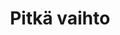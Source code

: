 ---
layout: project
weight: 3
title:  "Pitkä vaihto"
lang: fi
published: 2014
categories: movies
category: Dokumentti
runtime: "1 h 13 min"
theme: blue
liftup: true
liftup_image:
  src: projects/pv_cover.jpg
  alt: "Lähikuva vanhemmasta pelaajasta, joka kuuntelee vieressä istuvan joukkuekaverin keskustelua."
description: "Dokumenttielokuvassa seurataan II-divisioonassa pelaavaa Haka Hockey -joukkuetta ja sen pelaajia. Osa heistä on nähnyt SM-liigakuviot ja kiertänyt Pohjois-Amerikankin kaukaloita, mutta yksikään ei ole tavoittanut kirkkainta unelmaansa jääkiekkoammattilaisuudesta."
tagline: "Tarinoita kaukalon arjesta"
crew:
  script_director: "Otto Heikola"
  producer: "Valtteri Munkki"
  dop: "Otso Lahti"
  editor: "Anniina Kauttonen"
  sound: "Mikko Heino"
links:
  imdb:
    title: "Lisätietoa"
    text: "IMDB"
    url: "www.google.fi"
media: 
  trailer: 
    title: "Traileri"
    vimeo: "https://player.vimeo.com/video/103231410?color=ffcc33"
gallery: "pitka-vaihto-gallery"
---